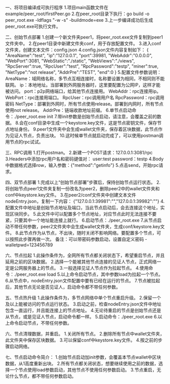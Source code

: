 
一、将项目编译成可执行程序
1.项目main函数文件在example/peer_root/firstPeer.go
2.在peer_root目录下执行：go build -o peer_root.exe -ldflags "-w -s" -buildmode=exe
3.上一步编译成功后生成peer_root.exe可执行文件。


二、创始节点部署
1.创建一个新文件夹peer1，将peer_root.exe文件复制到peer1文件夹中。
2.在peer1目录中新建文件夹conf，用于存放配置文件。
3.进入conf文件夹，创建文本文件：config.json
4.config.json文件内容复制如下：
{
"AreaName":"test",
"ip":"127.0.0.1",
"port":39981,
"WebAddr":"0.0.0.0",
"WebPort":3081,
"WebStatic":"./static",
"WebViews":"./views",
"RpcServer":true,
"RpcUser":"test",
"RpcPassword":"testp",
"miner":true,
"NetType":"not release",
"AddrPre":"TEST",
"end":0
}
5.配置文件参数说明：
AreaName：域网络名称，多节点互相连接时，名称要设置为相同，不相同则不能联网。
ip：本地地址。当部署到外网服务器时，这里要配置为公网IP，这样才能被访问。
port：p2p网络端口，给其他节点连接用。
WebAddr：rpc连接用ip。
WebPort：rpc连接用端口。
RpcUser：rpc调用用户名
RpcPassword：rpc调用密码
NetType：部署到外网时，所有节点使用release。部署到内网时，所有节点使用not release。
AddrPre：链端收款地址前缀。
6.单节点启动命令：./peer_root.exe init
7.带init参数是创始节点启动，请注意，会覆盖之前的数据。
8.会在conf目录中生成一个keystore.key文件，这是节点密钥文件，保存节点地址身份。
9.peer1文件夹中会生成wallet文件夹，保存着区块数据，此节点作为见证人节点，负责出块。
10.这时候单节点就启动完成了，可以使用postman调用节点的rpc试试。


三、RPC调用
1.打开postman。
2.新建一个POST请求：127.0.0.1:3081/rpc
3.Headers中添加rpc用户名和密码键值对：
user:test
password：testp
4.Body中数据格式选择row，输入参数：{"method":"getinfo"}
5.点击send，开始rpc请求。


四、双节点部署
1.完成以上“创始节点部署”步骤后，保持创始节点运行状态。
2.将创始节点peer1文件夹复制一份改名为peer2，删除peer2中的wallet文件夹和conf中keystore.key文件。
3.在peer2/conf文件夹中创建文本文件nodeEntry.json，复制一下内容：
{"127.0.0.1:39981":"","127.0.0.1:39982":""}
4.配置文件中地址是创始节点地址及端口，当此节点启动后，会去连接这个地址，实现区块同步。
5.此文件中可以配置多个节点地址，对应节点此时无法连接不要紧，只要其中一个地址能连接上就行。
6.启动节点：./peer_root.exe
7.从节点启动不带任何参数，peer2文件夹中会生成wallet文件夹，生成conf/keystore.key文件。
8.此节点作为从节点，不出块，随时关闭不影响网络。要配置多个节点，可以按照此步骤再做一次。
备注：可以带密码参数启动，设置自定义密码  -walletpwd=123456789

六、节点拉起
1.此操作条件为，全网所有节点都关闭状态下，希望重启节点，并且延用之前的区块数据。
2.选择一个能被其他节点连接的见证人节点，正式网络一定是公网服务器上的节点。
3.一般选择见证人节点作为拉起节点。
4.使用命令：./peer_root.exe load
5.以上命令启动节点，其中参数load为拉起一个节点。
6.从节点中，nodeEntry.json文件配置中要有已经在运行的节点。
7.节点被拉起后，其他节点无论是否见证人，启动命令都不带任何参数。



五、节点热升级
1.此操作条件为，多节点网络中单个节点重启升级。
2.保留一个及以上能被访问的节点运行状态。
3.启动之前，检查nodeEntry.json文件中地址包含一直运行，并且能连接上的节点地址。
4.无论待重启的节点是创始节点还是从节点，或是见证人节点，启动命令都一样。
5.启动命令：./peer_root.exe
6.以上命令启动节点，不带任何参数。



六、节点清理数据，并重启。
1.关闭所有节点。
2.删除所有节点中wallet文件夹，此文件夹中保存区块数据。
3.可以保留conf中keystore.key文件。
4.按之前的步骤启动网络。


七、节点启动命令简介：
1.创始节点启动加init参数，会覆盖本节点wallet中区块数据，从1高度重新出块。
2.所有节点都关闭状态，想要继续使用之前的数据，选择一个节点使用load参数启动，其他节点不使用任何参数启动。
3.节点重启，无论什么节点，都不带任何参数启动。



